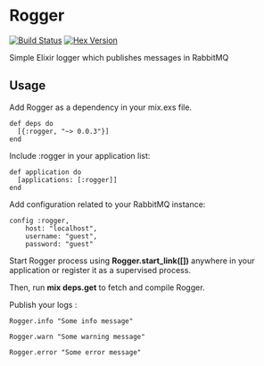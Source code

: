 Rogger
======

[![Build Status](https://travis-ci.org/duartejc/rogger.png?branch=master)](https://travis-ci.org/duartejc/rogger)
[![Hex Version](http://img.shields.io/hexpm/v/rogger.svg)](https://hex.pm/packages/rogger)

Simple Elixir logger which publishes messages in RabbitMQ

## Usage

Add Rogger as a dependency in your mix.exs file.

    def deps do
      [{:rogger, "~> 0.0.3"}]
    end

Include :rogger in your application list:

    def application do
      [applications: [:rogger]]
    end

Add configuration related to your RabbitMQ instance:

    config :rogger,
        host: "localhost",
        username: "guest",
        password: "guest"

Start Rogger process using **Rogger.start_link([])** anywhere in your application or register it as a supervised process.

Then, run **mix deps.get** to fetch and compile Rogger.

Publish your logs :

    Rogger.info "Some info message"

    Rogger.warn "Some warning message"

    Rogger.error "Some error message"

